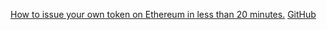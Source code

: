 [How to issue your own token on Ethereum in less than 20 minutes.](https://medium.com/bitfwd/how-to-issue-your-own-token-on-ethereum-in-less-than-20-minutes-ac1f8f022793)
[GitHub](https://github.com/bitfwdcommunity/Issue-your-own-ERC20-token)
